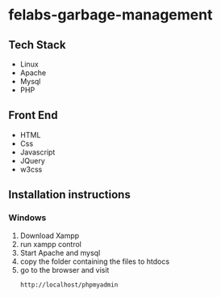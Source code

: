 # felabs-garbage-management

## Tech Stack

- Linux
- Apache
- Mysql
- PHP

## Front End

- HTML
- Css
- Javascript
- JQuery
- w3css

## Installation instructions
### Windows
1. Download Xampp
2. run xampp control
3. Start Apache and mysql
4. copy the folder containing the files to htdocs
5. go to the browser and visit
    ```
    http://localhost/phpmyadmin
    ```
